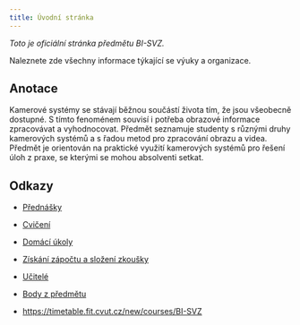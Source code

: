 ```yaml
---
title: Úvodní stránka
---
```


*Toto je oficiální stránka předmětu BI-SVZ.*

Naleznete zde všechny informace týkající se výuky a organizace.

## Anotace

Kamerové systémy se stávají běžnou součástí života tím, že jsou všeobecně dostupné. S tímto fenoménem souvisí i potřeba obrazové informace zpracovávat a vyhodnocovat. Předmět seznamuje studenty s různými druhy kamerových systémů a s řadou metod pro zpracování obrazu a videa. Předmět je orientován na praktické využití kamerových systémů pro řešení úloh z praxe, se kterými se mohou absolventi setkat.

## Odkazy

* [Přednášky](lectures/index.md)

* [Cvičení](tutorials/index.md)
* [Domácí úkoly](homeworks/index.md)

* [Získání zápočtu a složení zkoušky](classification/index.md)

* [Učitelé](teachers/index.md)
* [Body z předmětu](https://grades.fit.cvut.cz/)
* https://timetable.fit.cvut.cz/new/courses/BI-SVZ 

